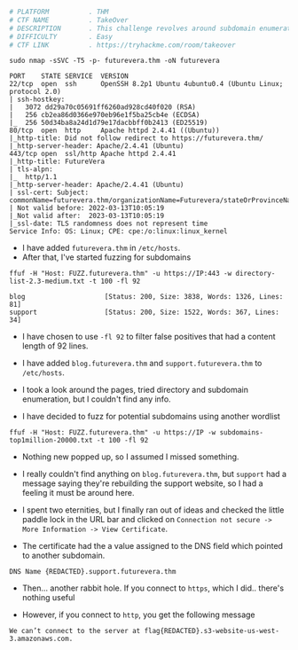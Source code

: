```bash
# PLATFORM          . THM
# CTF NAME          . TakeOver
# DESCRIPTION       . This challenge revolves around subdomain enumeration.
# DIFFICULTY        . Easy
# CTF LINK          . https://tryhackme.com/room/takeover
```

```
sudo nmap -sSVC -T5 -p- futurevera.thm -oN futurevera
```

```
PORT    STATE SERVICE  VERSION
22/tcp  open  ssh      OpenSSH 8.2p1 Ubuntu 4ubuntu0.4 (Ubuntu Linux; protocol 2.0)
| ssh-hostkey: 
|   3072 dd29a70c05691ff6260ad928cd40f020 (RSA)
|   256 cb2ea86d0366e970eb96e1f5ba25cb4e (ECDSA)
|_  256 50d34ba8a24d1d79e17dacbbff0b2413 (ED25519)
80/tcp  open  http     Apache httpd 2.4.41 ((Ubuntu))
|_http-title: Did not follow redirect to https://futurevera.thm/
|_http-server-header: Apache/2.4.41 (Ubuntu)
443/tcp open  ssl/http Apache httpd 2.4.41
|_http-title: FutureVera
| tls-alpn: 
|_  http/1.1
|_http-server-header: Apache/2.4.41 (Ubuntu)
| ssl-cert: Subject: commonName=futurevera.thm/organizationName=Futurevera/stateOrProvinceName=Oregon/countryName=US
| Not valid before: 2022-03-13T10:05:19
|_Not valid after:  2023-03-13T10:05:19
|_ssl-date: TLS randomness does not represent time
Service Info: OS: Linux; CPE: cpe:/o:linux:linux_kernel
```

- I have added `futurevera.thm` in `/etc/hosts`.
- After that, I've started fuzzing for subdomains

```
ffuf -H "Host: FUZZ.futurevera.thm" -u https://IP:443 -w directory-list-2.3-medium.txt -t 100 -fl 92
```

```
blog                    [Status: 200, Size: 3838, Words: 1326, Lines: 81]
support                 [Status: 200, Size: 1522, Words: 367, Lines: 34]
```

- I have chosen to use `-fl 92` to filter false positives that had a content length of 92 lines.

- I have added `blog.futurevera.thm` and `support.futurevera.thm` to `/etc/hosts`.

- I took a look around the pages, tried directory and subdomain enumeration, but I couldn't find any info.

- I have decided to fuzz for potential subdomains using another wordlist

```
ffuf -H "Host: FUZZ.futurevera.thm" -u https://IP -w subdomains-top1million-20000.txt -t 100 -fl 92
```

- Nothing new popped up, so I assumed I missed something.

- I really couldn't find anything on `blog.futurevera.thm`, but `support` had a message saying they're rebuilding the support website, so I had a feeling it must be around here.

- I spent two eternities, but I finally ran out of ideas and checked the little paddle lock in the URL bar and clicked on `Connection not secure -> More Information -> View Certificate`.

- The certificate had the a value assigned to the DNS field which pointed to another subdomain.

```
DNS Name {REDACTED}.support.futurevera.thm
```

- Then... another rabbit hole. If you connect to `https`, which I did.. there's nothing useful

- However, if you connect to `http`, you get the following message

```
We can’t connect to the server at flag{REDACTED}.s3-website-us-west-3.amazonaws.com.
```

